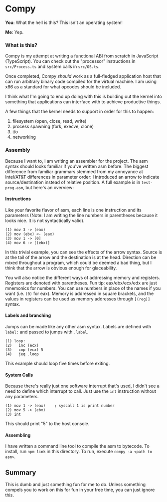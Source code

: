 # Compy

**You**: What the hell is this? This isn't an operating system!

**Me**: Yep.

### What is this?
Compy is my attempt at writing a functional ABI from scratch in JavaScript (TypeScript). You can check out the "processor" instructions in `src/Process.ts` and system calls in `src/OS.ts`.

Once completed, Compy *should* work as a full-fledged application host that can run arbitrary binary code compiled for the virtual machine. I am using x86 as a standard for what opcodes should be included.

I think what I'm going to end up doing with this is building out the kernel into something that applications can interface with to achieve productive things.

A few things that the kernel needs to support in order for this to happen:

1. filesystem (open, close, read, write)
2. process spawning (fork, execve, clone)
3. i/o
4. networking

### Assembly
Because I want to, I am writing an assembler for the project. The asm syntax should looks familiar if you've written asm before. The biggest difference from familiar grammars stemmed from my annoyance at Intel/AT&T differences in parameter order: I introduced an arrow to indicate source/destination instead of relative position. A full example is in `test-prog.asm`, but here's an overview:

#### Instructions
Like your favorite flavor of asm, each line is one instruction and its parameters
(Note: I am writing the line numbers in parentheses because it looks nice. It is not syntactically valid).

```
(1) mov 3 -> (eax)
(2) mov (ebx) <- (eax)
(3) mov 1 -> [0]
(4) mov 6 -> [(ebx)]
```

In this trivial example, you can see the effects of the arrow syntax. Source is at the tail of the arrow and the destination is at the head. Direction can be mixed throughout a program, which could be deemed a bad thing, but I think that the arrow is obvious enough for glaceability.

You will also notice the different ways of addressing memory and registers. Registers are denoted with parentheses. Fun tip: eax/ebx/ecx/edx are just mnemonics for numbers. You can use numbers in place of the names if you want (i.e. `(0)` for eax). Memory is addressed in square brackets, and the values in registers can be used as memory addresses through `[(reg)]` syntax.

#### Labels and branching
Jumps can be made like any other asm syntax. Labels are defined with `label:` and passed to jumps with `.label`.

```
(1) loop:
(2)   inc (ecx)
(3)   cmp (ecx) 5
(4)   jeq .loop
```

This example should loop five times before exiting.

#### System Calls
Because there's really just one software interrupt that's used, I didn't see a need to define which interrupt to call. Just use the `int` instruction without any parameters.

```
(1) mov 1 -> (eax)    ; syscall 1 is print number
(2) mov 5 -> (ebx)
(3) int
```

This should print "5" to the host console.

#### Assembling
I have written a command line tool to compile the asm to bytecode. To install, run `npm link` in this directory. To run, execute `compy -a <path to asm>`.

## Summary
This is dumb and just something fun for me to do. Unless something compels you to work on this for fun in your free time, you can just ignore this.
